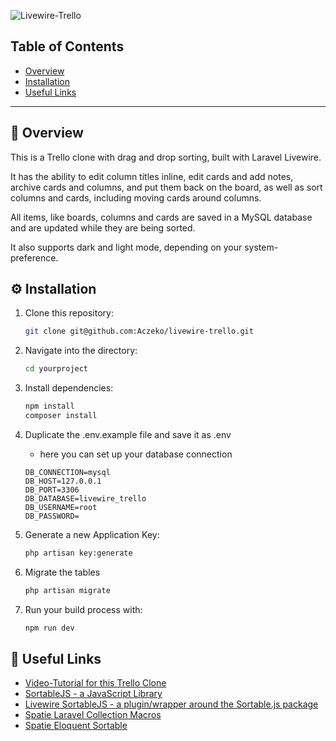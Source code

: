![Livewire-Trello](https://banners.beyondco.de/Livewire-Trello.png?theme=dark&packageManager=&packageName=&pattern=xEquals&style=style_1&description=Trello+clone+with+drag+and+drop+sorting+built+with+Laravel+Livewire&md=1&showWatermark=0&fontSize=125px&images=https%3A%2F%2Flaravel.com%2Fimg%2Flogomark.min.svg)

## Table of Contents
- [Overview](#overview)
- [Installation](#installation)
- [Useful Links](#useful-links)

---
<section id="overview">
    
## 🔎 Overview
This is a Trello clone with drag and drop sorting, built with Laravel Livewire.

It has the ability to edit column titles inline, edit cards and add notes, archive cards and columns, and put them back on the board, as well as sort columns and cards, including moving cards around columns. 

All items, like boards, columns and cards are saved in a MySQL database and are updated while they are being sorted.

It also supports dark and light mode, depending on your system-preference.

</section>

<section id="installation">

## ⚙️ Installation

1. Clone this repository:
    ```bash
    git clone git@github.com:Aczeko/livewire-trello.git
    ```
2. Navigate into the directory:
    ```bash
    cd yourproject
    ````
3. Install dependencies:
    ```bash
    npm install
    composer install 
    ```
    
4. Duplicate the .env.example file and save it as .env
    - here you can set up your database connection

    ```
    DB_CONNECTION=mysql
    DB_HOST=127.0.0.1
    DB_PORT=3306
    DB_DATABASE=livewire_trello
    DB_USERNAME=root
    DB_PASSWORD= 
    ```
5. Generate a new Application Key:

    ```bash
    php artisan key:generate
    ```
    
6. Migrate the tables
   
    ```bash
    php artisan migrate
    ```

7. Run your build process with:

    ```bash
    npm run dev
    ```
    
</section>

<section id="useful-links">

## 🔗 Useful Links
- [Video-Tutorial for this Trello Clone](https://codecourse.com/courses/build-a-trello-clone-with-livewire)
- [SortableJS - a JavaScript Library](https://github.com/sortableJs/sortable)
- [Livewire SortableJS - a plugin/wrapper around the Sortable.js package](https://github.com/nextapps-be/livewire-sortablejs)
- [Spatie Laravel Collection Macros](https://github.com/spatie/laravel-collection-macros)
- [Spatie Eloquent Sortable](https://github.com/spatie/eloquent-sortable)


</section>

